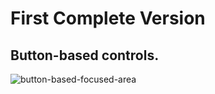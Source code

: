 # First Complete Version
## Button-based controls.


![button-based-focused-area](https://user-images.githubusercontent.com/32004044/185549239-73249395-d5c0-4845-8f91-57c0c58fd8ac.gif)
